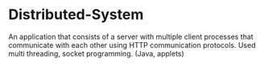 # Distributed-System


An application that consists of a server with multiple client processes that communicate with each other using HTTP communication protocols. Used multi threading, socket programming. (Java, applets)
